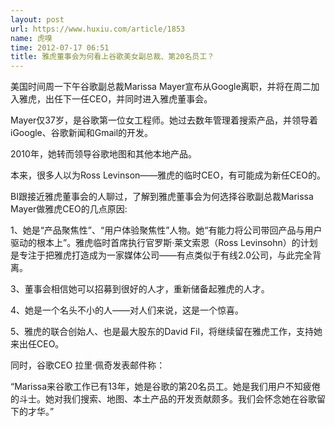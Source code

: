 ```yaml
---
layout: post
url: https://www.huxiu.com/article/1853
name: 虎嗅
time: 2012-07-17 06:51
title: 雅虎董事会为何看上谷歌美女副总裁、第20名员工？
---
```

美国时间周一下午谷歌副总裁Marissa Mayer宣布从Google离职，并将在周二加入雅虎，出任下一任CEO，并同时进入雅虎董事会。

Mayer仅37岁，是谷歌第一位女工程师。她过去数年管理着搜索产品，并领导着iGoogle、谷歌新闻和Gmail的开发。

2010年，她转而领导谷歌地图和其他本地产品。

本来，很多人以为Ross Levinson——雅虎的临时CEO，有可能成为新任CEO的。

BI跟接近雅虎董事会的人聊过，了解到雅虎董事会为何选择谷歌副总裁Marissa Mayer做雅虎CEO的几点原因:

1、她是“产品聚焦性”、“用户体验聚焦性”人物。她“有能力将公司带回产品与用户驱动的根本上”。雅虎临时首席执行官罗斯·莱文索恩（Ross Levinsohn）的计划是专注于把雅虎打造成为一家媒体公司——有点类似于有线2.0公司，与此完全背离。

3、董事会相信她可以招募到很好的人才，重新储备起雅虎的人才。

4、她是一个名头不小的人——对人们来说，这是一个惊喜。

5、雅虎的联合创始人、也是最大股东的David Fil，将继续留在雅虎工作，支持她来出任CEO。

同时，谷歌CEO 拉里·佩奇发表邮件称：

“Marissa来谷歌工作已有13年，她是谷歌的第20名员工。她是我们用户不知疲倦的斗士。她对我们搜索、地图、本土产品的开发贡献颇多。我们会怀念她在谷歌留下的才华。”

